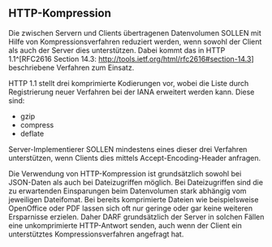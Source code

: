 HTTP-Kompression
----------------

Die zwischen Servern und Clients übertragenen Datenvolumen SOLLEN
mit Hilfe von Kompressionsverfahren reduziert werden, wenn sowohl
der Client als auch der Server dies unterstützen. Dabei kommt
das in HTTP 1.1^[RFC2616 Section 14.3:
<http://tools.ietf.org/html/rfc2616#section-14.3>]
beschriebene Verfahren zum Einsatz.

HTTP 1.1 stellt drei komprimierte Kodierungen vor, wobei die Liste
durch Registrierung neuer Verfahren bei der IANA erweitert werden
kann. Diese sind:

* gzip
* compress
* deflate

Server-Implementierer SOLLEN mindestens eines dieser drei Verfahren
unterstützen, wenn Clients dies mittels Accept-Encoding-Header
anfragen.

Die Verwendung von HTTP-Kompression ist grundsätzlich sowohl bei
JSON-Daten als auch bei Dateizugriffen möglich. Bei Dateizugriffen
sind die zu erwartenden Einsparungen beim Datenvolumen stark
abhängig vom jeweiligen Dateifomat. Bei bereits komprimierte Dateien
wie beispielsweise OpenOffice oder PDF lassen sich oft nur geringe
oder gar keine weiteren Ersparnisse erzielen. Daher DARF grundsätzlich
der Server in solchen Fällen eine unkomprimierte HTTP-Antwort senden,
auch wenn der Client ein unterstütztes Kompressionsverfahren angefragt
hat.
